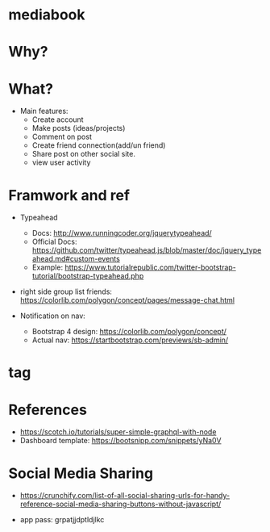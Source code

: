 # mediabook

# Why? 

# What? 
- Main features: 
  - Create account
  - Make posts (ideas/projects)
  - Comment on post
  - Create friend connection(add/un friend)
  - Share post on other social site. 
  - view user activity
# Framwork and ref
- Typeahead 
  - Docs: http://www.runningcoder.org/jquerytypeahead/
  - Official Docs: https://github.com/twitter/typeahead.js/blob/master/doc/jquery_typeahead.md#custom-events
  - Example: https://www.tutorialrepublic.com/twitter-bootstrap-tutorial/bootstrap-typeahead.php

- right side group list friends: https://colorlib.com/polygon/concept/pages/message-chat.html
- Notification on nav: 
  - Bootstrap 4 design: https://colorlib.com/polygon/concept/
  - Actual nav: https://startbootstrap.com/previews/sb-admin/
  
  

# tag 
# References 
- https://scotch.io/tutorials/super-simple-graphql-with-node
- Dashboard template: https://bootsnipp.com/snippets/yNa0V


# Social Media Sharing
- https://crunchify.com/list-of-all-social-sharing-urls-for-handy-reference-social-media-sharing-buttons-without-javascript/


- app pass: grpatjjdptldjlkc
